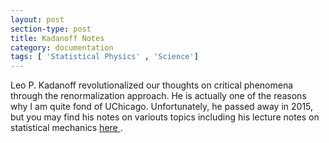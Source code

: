 ```yaml
---
layout: post
section-type: post
title: Kadanoff Notes
category: documentation
tags: [ 'Statistical Physics' , 'Science']
---
```


<p> Leo P. Kadanoff revolutionalized our thoughts on critical phenomena through the renormalization approach. He is actually one of the reasons why I am quite fond of UChicago. 
Unfortunately, he passed away in 2015, but you may find his notes on variouts topics including his lecture notes on statistical mechanics 
<a href="http://jfi.uchicago.edu/~leop/"> here </a> .  </p>
